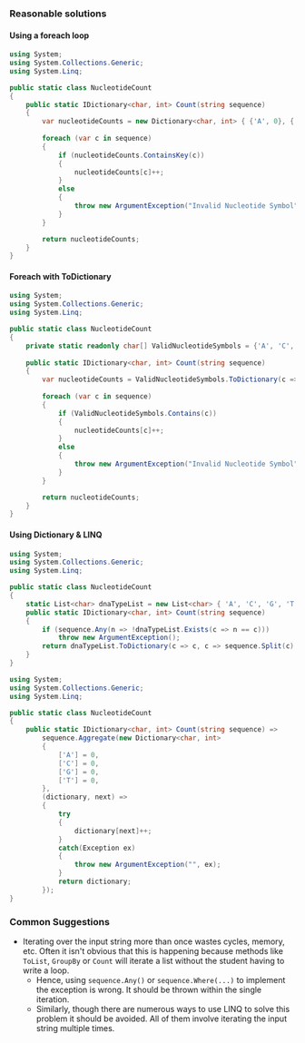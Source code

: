 ### Reasonable solutions

#### Using a foreach loop

```csharp
using System;
using System.Collections.Generic;
using System.Linq;

public static class NucleotideCount
{
    public static IDictionary<char, int> Count(string sequence)
    {
        var nucleotideCounts = new Dictionary<char, int> { {'A', 0}, {'C', 0}, {'G', 0}, {'T', 0} };
        
        foreach (var c in sequence)
        {
            if (nucleotideCounts.ContainsKey(c))
            {
                nucleotideCounts[c]++;
            }
            else
            {
                throw new ArgumentException("Invalid Nucleotide Symbol");
            }
        }

        return nucleotideCounts;
    }
}
```

#### Foreach with ToDictionary

```csharp
using System;
using System.Collections.Generic;
using System.Linq;

public static class NucleotideCount
{
    private static readonly char[] ValidNucleotideSymbols = {'A', 'C', 'G', 'T'};
    
    public static IDictionary<char, int> Count(string sequence)
    {
        var nucleotideCounts = ValidNucleotideSymbols.ToDictionary(c => c, c => 0);
        
        foreach (var c in sequence)
        {
            if (ValidNucleotideSymbols.Contains(c))
            {
                nucleotideCounts[c]++;
            }
            else
            {
                throw new ArgumentException("Invalid Nucleotide Symbol");
            }
        }

        return nucleotideCounts;
    }
}
```

#### Using Dictionary & LINQ
```csharp
using System;
using System.Collections.Generic;
using System.Linq;

public static class NucleotideCount
{
    static List<char> dnaTypeList = new List<char> { 'A', 'C', 'G', 'T' };
    public static IDictionary<char, int> Count(string sequence)
    {
        if (sequence.Any(n => !dnaTypeList.Exists(c => n == c)))
            throw new ArgumentException();
        return dnaTypeList.ToDictionary(c => c, c => sequence.Split(c).Length - 1);
    }
}
```

```csharp
using System;
using System.Collections.Generic;
using System.Linq;

public static class NucleotideCount
{
    public static IDictionary<char, int> Count(string sequence) =>
        sequence.Aggregate(new Dictionary<char, int>
        {
            ['A'] = 0,
            ['C'] = 0,
            ['G'] = 0,
            ['T'] = 0,
        },
        (dictionary, next) =>
        {
            try
            {
                dictionary[next]++;
            }
            catch(Exception ex)
            {
                throw new ArgumentException("", ex);
            }
            return dictionary;
        });
}
```

### Common Suggestions

 * Iterating over the input string more than once wastes cycles, memory, etc. Often it isn't obvious that this is happening because methods like `ToList`, `GroupBy` or `Count` will iterate a list without the student having to write a loop.
   * Hence, using `sequence.Any()` or `sequence.Where(...)` to implement the exception is wrong. It should be thrown within the single iteration.
   * Similarly, though there are numerous ways to use LINQ to solve this problem it should be avoided. All of them involve iterating the input string multiple times.